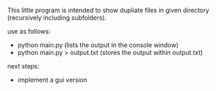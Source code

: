 This little program is intended to show dupliate files in  given directory (recursively including subfolders).


use as follows:

 - python main.py (lists the output in the console window)
 - python main.py > output.txt (stores the output within output.txt)



next steps:

 - implement a gui version
